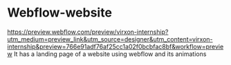 # Webflow-website
https://preview.webflow.com/preview/virxon-internship?utm_medium=preview_link&utm_source=designer&utm_content=virxon-internship&preview=766e91adf76af25cc1a02f0bcbfac8bf&workflow=preview
It has a landing page of a website using webflow and its animations
